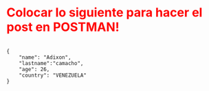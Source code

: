 
# <h1 style="color:red;">Colocar lo siguiente para hacer el post en POSTMAN!</h1>


<code>
{
    "name": "Adixon",
    "lastname":"camacho",
    "age": 26,
    "country": "VENEZUELA"
}
</code>